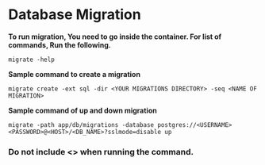 # Database Migration
**To run migration, You need to go inside the container. For list of commands, Run the following.**

    migrate -help

**Sample command to create a migration**

    migrate create -ext sql -dir <YOUR MIGRATIONS DIRECTORY> -seq <NAME OF MIGRATION>
    
 **Sample command of up and down migration**

    migrate -path app/db/migrations -database postgres://<USERNAME><PASSWORD>@<HOST>/<DB_NAME>?sslmode=disable up
### **Do not include <> when running the command.**

  